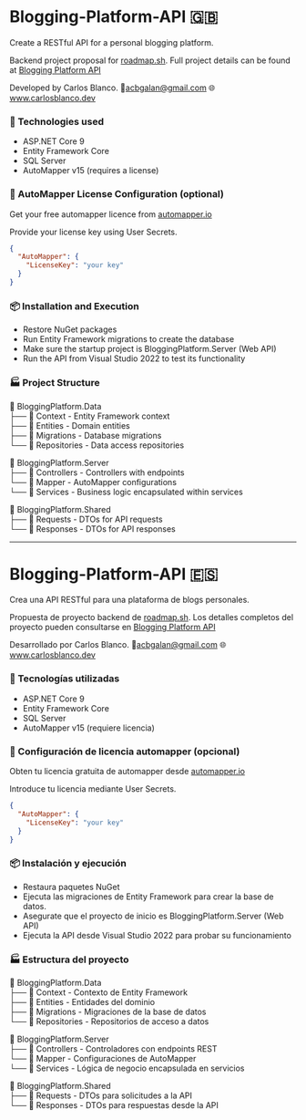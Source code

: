 # Blogging-Platform-API 🇬🇧    
Create a RESTful API for a personal blogging platform.

Backend project proposal for [roadmap.sh](https://roadmap.sh). Full project details can be found at [Blogging Platform API](https://roadmap.sh/projects/blogging-platform-api)   

Developed by Carlos Blanco. 📧acbgalan@gmail.com  🌐 www.carlosblanco.dev


### 🚀 Technologies used
- ASP.NET Core 9
- Entity Framework Core
- SQL Server
- AutoMapper v15 (requires a license)


### 🔐 AutoMapper License Configuration (optional)

Get your free automapper licence from [automapper.io](https://automapper.io/) 

Provide your license key using User Secrets.

```json
{
  "AutoMapper": {
    "LicenseKey": "your key"
  }
}
```

### 📦 Installation and Execution
- Restore NuGet packages
- Run Entity Framework migrations to create the database
- Make sure the startup project is BloggingPlatform.Server (Web API)
- Run the API from Visual Studio 2022 to test its functionality


### 🏭 Project Structure

📁 BloggingPlatform.Data  
├── 📂 Context          - Entity Framework context  
├── 📂 Entities         - Domain entities  
├── 📂 Migrations       - Database migrations  
└── 📂 Repositories     - Data access repositories  

📁 BloggingPlatform.Server  
├── 📂 Controllers      - Controllers with endpoints  
└── 📂 Mapper           - AutoMapper configurations  
└── 📂 Services         - Business logic encapsulated within services  

📁 BloggingPlatform.Shared  
├── 📂 Requests         - DTOs for API requests  
└── 📂 Responses        - DTOs for API responses  

---  

# Blogging-Platform-API 🇪🇸    
Crea una API RESTful para una plataforma de blogs personales.

Propuesta de proyecto backend de [roadmap.sh](https://roadmap.sh). Los detalles completos del proyecto pueden consultarse en [Blogging Platform API](https://roadmap.sh/projects/blogging-platform-api)

Desarrollado por Carlos Blanco. 📧acbgalan@gmail.com  🌐 www.carlosblanco.dev


### 🚀 Tecnologías utilizadas
- ASP.NET Core 9
- Entity Framework Core
- SQL Server
- AutoMapper v15 (requiere licencia)


### 🔐 Configuración de licencia automapper (opcional)

Obten tu licencia gratuita de automapper desde [automapper.io](https://automapper.io/) 

Introduce tu licencia mediante User Secrets.

```json
{
  "AutoMapper": {
    "LicenseKey": "your key"
  }
}
```

### 📦 Instalación y ejecución
- Restaura paquetes NuGet
- Ejecuta las migraciones de Entity Framework para crear la base de datos.
- Asegurate que el proyecto de inicio es BloggingPlatform.Server (Web API)
- Ejecuta la API desde Visual Studio 2022 para probar su funcionamiento

### 🏭 Estructura del proyecto

📁 BloggingPlatform.Data  
├── 📂 Context          - Contexto de Entity Framework  
├── 📂 Entities         - Entidades del dominio  
├── 📂 Migrations       - Migraciones de la base de datos  
└── 📂 Repositories     - Repositorios de acceso a datos

📁 BloggingPlatform.Server  
├── 📂 Controllers      - Controladores con endpoints REST  
└── 📂 Mapper           - Configuraciones de AutoMapper  
└── 📂 Services         - Lógica de negocio encapsulada en servicios  

📁 BloggingPlatform.Shared  
├── 📂 Requests         - DTOs para solicitudes a la API  
└── 📂 Responses        - DTOs para respuestas desde la API  